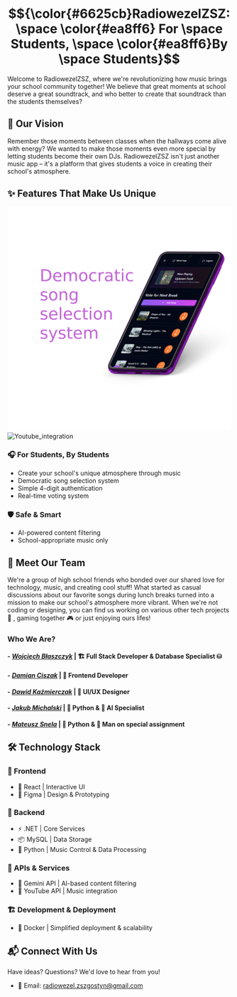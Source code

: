 # 
# $${\color{#6625cb}RadiowezelZSZ: \space \color{#ea8ff6} For \space Students, \space \color{#ea8ff6}By \space Students}$$

Welcome to RadiowezelZSZ, where we're revolutionizing how music brings your school community together! We believe that great moments at school deserve a great soundtrack, and who better to create that soundtrack than the students themselves?

## 💫 Our Vision
Remember those moments between classes when the hallways come alive with energy? We wanted to make those moments even more special by letting students become their own DJs. RadiowezelZSZ isn't just another music app – it's a platform that gives students a voice in creating their school's atmosphere.

## ✨ Features That Make Us Unique
![Voting](Voting.png)
![Youtube_integration](Youtube.png)

### 🎧 For Students, By Students
- Create your school's unique atmosphere through music
- Democratic song selection system
- Simple 4-digit authentication
- Real-time voting system

### 🛡️ Safe & Smart
- AI-powered content filtering
- School-appropriate music only

## 👋 Meet Our Team
We're a group of high school friends who bonded over our shared love for technology, music, and creating cool stuff! What started as casual discussions about our favorite songs during lunch breaks turned into a mission to make our school's atmosphere more vibrant. When we're not coding or designing, you can find us working on various other tech projects 🔧 , gaming together 🎮 or just enjoying ours lifes!

### Who We Are?
#### - *[Wojciech Błaszczyk](https://github.com/wblaszczyk06)* | 🏗️ Full Stack Developer & Database Specialist ⛁

#### - *[Damian Ciszak](https://github.com/Ciszpan3)* | 🎨 Frontend Developer

#### - *[Dawid Kaźmierczak](https://github.com/K4ziWolf)* | 🎯 UI/UX Designer

#### - *[Jakub Michalski](https://github.com/jakub1m)* | 🐍 Python & 🤖 AI Specialist

#### - *[Mateusz Snela](https://github.com/Over7oader)* | 🐍 Python & 🚀 Man on special assignment

## 🛠️ Technology Stack
### 🎨 Frontend
- 📱 React | Interactive UI
- 🎨 Figma | Design & Prototyping


### 🔧 Backend
- ⚡ .NET | Core Services
- 📦 MySQL | Data Storage
- 🐍 Python | Music Control & Data Processing

### 🔗 APIs & Services
- 🤖 Gemini API | AI-based content filtering
- 🎵 YouTube API | Music integration

### 🏗️ Development & Deployment
- 🐳 Docker | Simplified deployment & scalability

## 📬 Connect With Us
Have ideas? Questions? We'd love to hear from you!
- 📧 Email: radiowezel.zszgostyn@gmail.com
